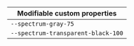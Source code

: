 | Modifiable custom properties       |
| ---------------------------------- |
| `--spectrum-gray-75`               |
| `--spectrum-transparent-black-100` |
